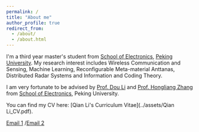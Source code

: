 ```yaml
---
permalink: /
title: "About me"
author_profile: true
redirect_from: 
  - /about/
  - /about.html
---
```


I'm a third year master's student from [School of Electronics](https://ele.pku.edu.cn/), [Peking University](https://www.pku.edu.cn/). My research interest includes Wireless Communication and Sensing, Machine Learning, Reconfigurable Meta-material Anttanas, Distributed Radar Systems and Information and Coding Theory.

I am very fortunate to be advised by [Prof. Dou Li](https://ele.pku.edu.cn/info/1122/1432.htm) and [Prof. Hongliang Zhang](https://scholar.google.com/citations?user=oMuKmN0AAAAJ&hl=zh-CN) from [School of Electronics](https://ele.pku.edu.cn/), Peking University.

You can find my CV here: [Qian Li's Curriculum Vitae](../assets/Qian Li_CV.pdf).

[Email 1](qianli@stu.pku.edu.cn) /[Email 2](lqkeira@163.com)


